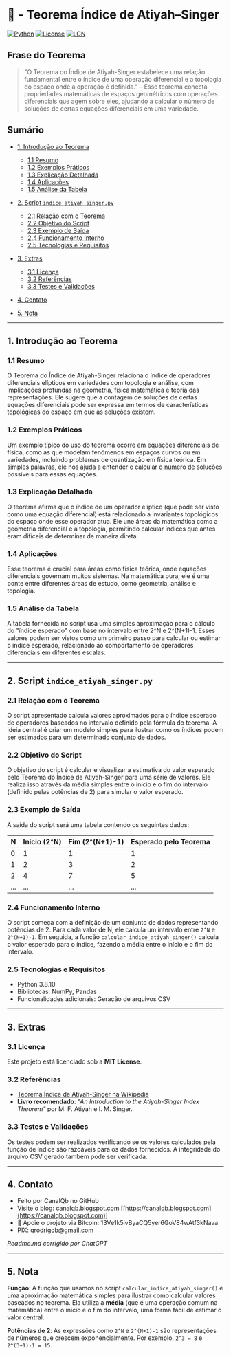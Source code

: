 # 🧮 - Teorema Índice de Atiyah–Singer

[![Python](https://img.shields.io/badge/Python-3.7%2B-blue.svg)](https://www.python.org/)
[![License](https://img.shields.io/badge/license-MIT-green)](LICENSE)
[![LGN](https://img.shields.io/badge/Teorema-%C3%8Dndice%20de%20Atiyah%20Singer-ff69b4.svg)](https://en.wikipedia.org/wiki/Atiyah%E2%80%93Singer_index_theorem)

## Frase do Teorema

> "O Teorema do Índice de Atiyah-Singer estabelece uma relação fundamental entre o índice de uma operação diferencial e a topologia do espaço onde a operação é definida." – Esse teorema conecta propriedades matemáticas de espaços geométricos com operações diferenciais que agem sobre eles, ajudando a calcular o número de soluções de certas equações diferenciais em uma variedade.

## Sumário

* [1. Introdução ao Teorema](#1-introdução-ao-teorema)

  * [1.1 Resumo](#11-resumo)
  * [1.2 Exemplos Práticos](#12-exemplos-práticos)
  * [1.3 Explicação Detalhada](#13-explicação-detalhada)
  * [1.4 Aplicações](#14-aplicações)
  * [1.5 Análise da Tabela](#15-análise-da-tabela)
* [2. Script `indice_atiyah_singer.py`](#2-script-indice_atiyah_singerpy)

  * [2.1 Relação com o Teorema](#21-relação-com-o-teorema)
  * [2.2 Objetivo do Script](#22-objetivo-do-script)
  * [2.3 Exemplo de Saída](#23-exemplo-de-saída)
  * [2.4 Funcionamento Interno](#24-funcionamento-interno)
  * [2.5 Tecnologias e Requisitos](#25-tecnologias-e-requisitos)
* [3. Extras](#3-extras)

  * [3.1 Licença](#31-licença)
  * [3.2 Referências](#32-referencias)
  * [3.3 Testes e Validações](#33-testes-e-validações)
* [4. Contato](#4-contato)
* [5. Nota](#5-nota)

---

## 1. Introdução ao Teorema

### 1.1 Resumo

O Teorema do Índice de Atiyah-Singer relaciona o índice de operadores diferenciais elípticos em variedades com topologia e análise, com implicações profundas na geometria, física matemática e teoria das representações. Ele sugere que a contagem de soluções de certas equações diferenciais pode ser expressa em termos de características topológicas do espaço em que as soluções existem.

### 1.2 Exemplos Práticos

Um exemplo típico do uso do teorema ocorre em equações diferenciais de física, como as que modelam fenômenos em espaços curvos ou em variedades, incluindo problemas de quantização em física teórica. Em simples palavras, ele nos ajuda a entender e calcular o número de soluções possíveis para essas equações.

### 1.3 Explicação Detalhada

O teorema afirma que o índice de um operador elíptico (que pode ser visto como uma equação diferencial) está relacionado a invariantes topológicos do espaço onde esse operador atua. Ele une áreas da matemática como a geometria diferencial e a topologia, permitindo calcular índices que antes eram difíceis de determinar de maneira direta.

### 1.4 Aplicações

Esse teorema é crucial para áreas como física teórica, onde equações diferenciais governam muitos sistemas. Na matemática pura, ele é uma ponte entre diferentes áreas de estudo, como geometria, análise e topologia.

### 1.5 Análise da Tabela

A tabela fornecida no script usa uma simples aproximação para o cálculo do "índice esperado" com base no intervalo entre 2^N e 2^(N+1)-1. Esses valores podem ser vistos como um primeiro passo para calcular ou estimar o índice esperado, relacionado ao comportamento de operadores diferenciais em diferentes escalas.

---

## 2. Script `indice_atiyah_singer.py`

### 2.1 Relação com o Teorema

O script apresentado calcula valores aproximados para o índice esperado de operadores baseados no intervalo definido pela fórmula do teorema. A ideia central é criar um modelo simples para ilustrar como os índices podem ser estimados para um determinado conjunto de dados.

### 2.2 Objetivo do Script

O objetivo do script é calcular e visualizar a estimativa do valor esperado pelo Teorema do Índice de Atiyah-Singer para uma série de valores. Ele realiza isso através da média simples entre o início e o fim do intervalo (definido pelas potências de 2) para simular o valor esperado.

### 2.3 Exemplo de Saída

A saída do script será uma tabela contendo os seguintes dados:

| N   | Início (2^N) | Fim (2^(N+1)-1) | Esperado pelo Teorema |
| --- | ------------ | --------------- | --------------------- |
| 0   | 1            | 1               | 1                     |
| 1   | 2            | 3               | 2                     |
| 2   | 4            | 7               | 5                     |
| ... | ...          | ...             | ...                   |

### 2.4 Funcionamento Interno

O script começa com a definição de um conjunto de dados representando potências de 2. Para cada valor de N, ele calcula um intervalo entre `2^N` e `2^(N+1)-1`. Em seguida, a função `calcular_indice_atiyah_singer()` calcula o valor esperado para o índice, fazendo a média entre o início e o fim do intervalo.

### 2.5 Tecnologias e Requisitos

* Python 3.8.10
* Bibliotecas: NumPy, Pandas
* Funcionalidades adicionais: Geração de arquivos CSV

---

## 3. Extras

### 3.1 Licença

Este projeto está licenciado sob a **MIT License**.

### 3.2 Referências

* [Teorema Índice de Atiyah-Singer na Wikipedia](https://en.wikipedia.org/wiki/Atiyah%E2%80%93Singer_index_theorem)
* **Livro recomendado**: *"An Introduction to the Atiyah-Singer Index Theorem"* por M. F. Atiyah e I. M. Singer.

### 3.3 Testes e Validações

Os testes podem ser realizados verificando se os valores calculados pela função de índice são razoáveis para os dados fornecidos. A integridade do arquivo CSV gerado também pode ser verificada.

---

## 4. Contato

* Feito por CanalQb no GitHub
* Visite o blog: canalqb.blogspot.com \[[https://canalqb.blogspot.com](https://canalqb.blogspot.com)]
* 💸 Apoie o projeto via Bitcoin: 13Ve1k5ivByaCQ5yer6GoV84wAtf3kNava
* PIX: [qrodrigob@gmail.com](mailto:qrodrigob@gmail.com)

*Readme.md corrigido por ChatGPT*

---

## 5. Nota

**Função**: A função que usamos no script `calcular_indice_atiyah_singer()` é uma aproximação matemática simples para ilustrar como calcular valores baseados no teorema. Ela utiliza a **média** (que é uma operação comum na matemática) entre o início e o fim do intervalo, uma forma fácil de estimar o valor central.

**Potências de 2**: As expressões como `2^N` e `2^(N+1)-1` são representações de números que crescem exponencialmente. Por exemplo, `2^3 = 8` e `2^(3+1)-1 = 15`. 
